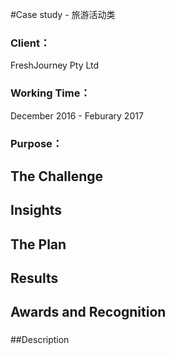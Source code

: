 #Case study - 旅游活动类

### Client：
FreshJourney Pty Ltd
### Working Time：
December 2016 -  Feburary 2017
### Purpose：

## The Challenge
###

## Insights
###

## The Plan
###

## Results
###

## Awards and Recognition
###

##Description